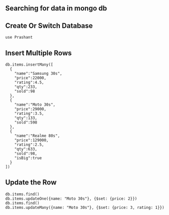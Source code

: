 ## Searching for data in mongo db

## Create Or Switch Database

```
use Prashant
```


## Insert Multiple Rows

```
db.items.insertMany([
  {
    "name":"Samsung 30s",
    "price":22000,
    "rating":4.5,
    "qty":233,
    "sold":98
  },
  {
    "name":"Moto 30s",
    "price":29000,
    "rating":3.5,
    "qty":133,
    "sold":598
  },
  {
    "name":"Realme 80s",
    "price":129000,
    "rating":2.5,
    "qty":633,
    "sold":98,
    "isBig":true
  }
])
```

## Update the Row
```
db.items.find()
db.items.updateOne({name: "Moto 30s"}, {$set: {price: 2}})
db.items.find()
db.items.updateMany({name: "Moto 30s"}, {$set: {price: 3, rating: 1}})
```